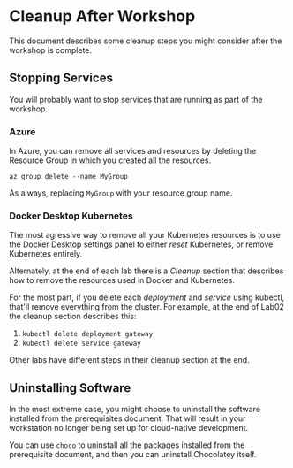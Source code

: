 # Cleanup After Workshop

This document describes some cleanup steps you might consider after the workshop is complete.

## Stopping Services

You will probably want to stop services that are running as part of the workshop.

### Azure

In Azure, you can remove all services and resources by deleting the Resource Group in which you created all the resources.

```text
az group delete --name MyGroup
```

As always, replacing `MyGroup` with your resource group name.

### Docker Desktop Kubernetes

The most agressive way to remove all your Kubernetes resources is to use the Docker Desktop settings panel to either _reset_ Kubernetes, or remove Kubernetes entirely.

Alternately, at the end of each lab there is a _Cleanup_ section that describes how to remove the resources used in Docker and Kubernetes.

For the most part, if you delete each _deployment_ and _service_ using kubectl, that'll remove everything from the cluster. For example, at the end of Lab02 the cleanup section describes this:

1. `kubectl delete deployment gateway`
1. `kubectl delete service gateway`

Other labs have different steps in their cleanup section at the end.

## Uninstalling Software

In the most extreme case, you might choose to uninstall the software installed from the prerequisites document. That will result in your workstation no longer being set up for cloud-native development.

You can use `choco` to uninstall all the packages installed from the prerequisite document, and then you can uninstall Chocolatey itself.

